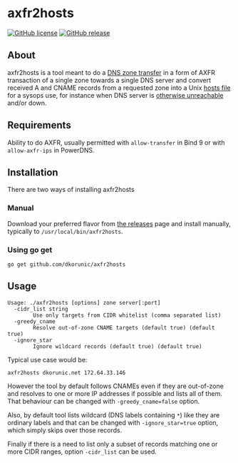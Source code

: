 # axfr2hosts

[![GitHub license](https://img.shields.io/github/license/dkorunic/axfr2hosts.svg)](https://github.com/dkorunic/axfr2hosts/blob/master/LICENSE.txt)
[![GitHub release](https://img.shields.io/github/release/dkorunic/axfr2hosts.svg)](https://github.com/dkorunic/axfr2hosts/releases/latest)

## About

axfr2hosts is a tool meant to do a [DNS zone transfer](https://en.wikipedia.org/wiki/DNS_zone_transfer) in a form of AXFR transaction of a single zone towards a single DNS server and convert received A and CNAME records from a requested zone into a Unix [hosts file](https://en.wikipedia.org/wiki/Hosts_(file)) for a sysops use, for instance when DNS server is [otherwise unreachable](https://blog.cloudflare.com/october-2021-facebook-outage/) and/or down.

## Requirements

Ability to do AXFR, usually permitted with `allow-transfer` in Bind 9 or with `allow-axfr-ips` in PowerDNS.

## Installation

There are two ways of installing axfr2hosts


### Manual

Download your preferred flavor from [the releases](https://github.com/dkorunic/axfr2hosts/releases) page and install manually, typically to `/usr/local/bin/axfr2hosts`.

### Using go get

```shell
go get github.com/dkorunic/axfr2hosts
```

## Usage

```shell
Usage: ./axfr2hosts [options] zone server[:port]
  -cidr_list string
    	Use only targets from CIDR whitelist (comma separated list)
  -greedy_cname
    	Resolve out-of-zone CNAME targets (default true) (default true)
  -ignore_star
    	Ignore wildcard records (default true) (default true)
```

Typical use case would be:

```shell
axfr2hosts dkorunic.net 172.64.33.146
```

However the tool by default follows CNAMEs even if they are out-of-zone and resolves to one or more IP addresses if possible and lists all of them. That behaviour can be changed with `-greedy_cname=false` option.

Also, by default tool lists wildcard (DNS labels containing `*`) like they are ordinary labels and that can be changed with `-ignore_star=true` option, which simply skips over those records.

Finally if there is a need to list only a subset of records matching one or more CIDR ranges, option `-cidr_list` can be used.